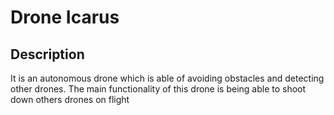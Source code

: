 # Drone Icarus 

## Description
It is an autonomous drone which is able of avoiding obstacles and detecting other drones. The main functionality of this drone is being able to shoot down others drones on flight



